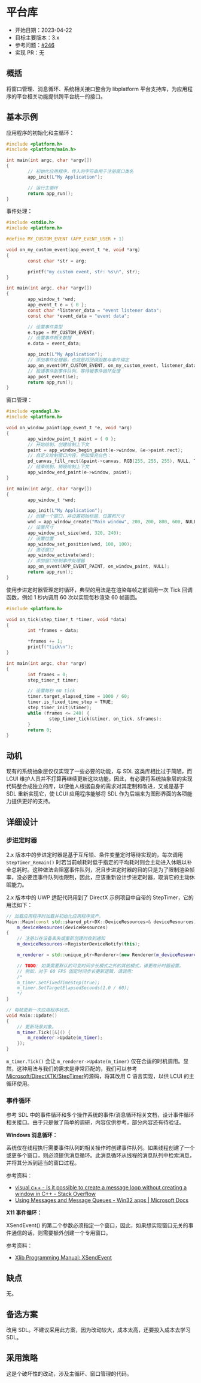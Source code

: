 # 平台库

- 开始日期：2023-04-22
- 目标主要版本：3.x
- 参考问题：[#246](https://github.com/lc-soft/LCUI/discussions/246)
- 实现 PR：无

## 概括

将窗口管理、消息循环、系统相关接口整合为 libplatform 平台支持库，为应用程序的平台相关功能提供跨平台统一的接口。

## 基本示例

应用程序的初始化和主循环：

```c
#include <platform.h>
#include <platform/main.h>

int main(int argc, char *argv[])
{
        // 初始化应用程序，传入的字符串用于注册窗口类名
        app_init(L"My Application");

        // 运行主循环
        return app_run();
}
```

事件处理：

```c
#include <stdio.h>
#include <platform.h>

#define MY_CUSTOM_EVENT (APP_EVENT_USER + 1)

void on_my_custom_event(app_event_t *e, void *arg)
{
        const char *str = arg;

        printf("my custom event, str: %s\n", str);
}

int main(int argc, char *argv[])
{
        app_window_t *wnd;
        app_event_t e = { 0 };
        const char *listener_data = "event listener data";
        const char *event_data = "event data";

        // 设置事件类型
        e.type = MY_CUSTOM_EVENT;
        // 设置事件相关数据
        e.data = event_data;

        app_init(L"My Application");
        // 添加事件处理器，也就是将回调函数与事件绑定
        app_on_event(MY_CUSTOM_EVENT, on_my_custom_event, listener_data);
        // 投递事件到事件队列，等待被事件循环处理
        app_post_event(&e);
        return app_run();
}
```

窗口管理：

```c
#include <pandagl.h>
#include <platform.h>

void on_window_paint(app_event_t *e, void *arg)
{
        app_window_paint_t paint = { 0 };
        // 开始绘制，创建绘制上下文
        paint = app_window_begin_paint(e->window, &e->paint.rect);
        // 自定义绘制窗口内容，例如填充白色：
        pd_canvas_fill_rect(&paint->canvas, RGB(255, 255, 255), NULL, TRUE);
        // 结束绘制，销毁绘制上下文
        app_window_end_paint(e->window, paint);
}

int main(int argc, char *argv[])
{
        app_window_t *wnd;

        app_init(L"My Application");
        // 创建一个窗口，并设置初始标题、位置和尺寸
        wnd = app_window_create("Main window", 200, 200, 800, 600, NULL);
        // 设置尺寸
        app_window_set_size(wnd, 320, 240);
        // 设置位置
        app_window_set_position(wnd, 100, 100);
        // 激活窗口
        app_window_activate(wnd);
        // 添加窗口绘制事件处理器
        app_on_event(APP_EVENT_PAINT, on_window_paint, NULL);
        return app_run();
}
```

使用步进定时器管理定时循环，典型的用法是在渲染每帧之前调用一次 Tick 回调函数，例如 1 秒内调用 60 次以实现每秒渲染 60 帧画面。

```c
#include <platform.h>

void on_tick(step_timer_t *timer, void *data)
{
        int *frames = data;

        *frames += 1;
        printf("tick\n");
}

int main(int argc, char *argv)
{
        int frames = 0;
        step_timer_t timer;

        // 设置每秒 60 tick
        timer.target_elapsed_time = 1000 / 60;
        timer.is_fixed_time_step = TRUE;
        step_timer_init(&timer);
        while (frames <= 240) {
                step_timer_tick(&timer, on_tick, &frames);
        }
        return 0;
}
```

## 动机

现有的系统抽象层仅仅实现了一些必要的功能，与 SDL 这类库相比过于简陋，而 LCUI 维护人员并不打算再继续更新这块功能，因此，有必要将系统抽象层的实现代码整合成独立的库，以便他人根据自身的需求对其定制和改进，又或是基于 SDL 重新实现它，使 LCUI 应用程序能够将 SDL 作为后端来为图形界面的各项能力提供更好的支持。

## 详细设计

### 步进定时器

2.x 版本中的步进定时器是基于互斥锁、条件变量定时等待实现的，每次调用 `StepTimer_Remain()` 时若当前帧耗时低于指定的平均耗时则会主动进入休眠以补全总耗时。这种做法会阻塞事件队列，况且步进定时器的目的只是为了限制渲染帧率，没必要连事件队列也限制，因此，应该重新设计步进定时器，取消它的主动休眠能力。

2.x 版本中的 UWP 适配代码用到了 DirectX 示例项目中自带的 StepTimer，它的用法如下：

```cpp
// 加载应用程序时加载并初始化应用程序资产。
Main::Main(const std::shared_ptr<DX::DeviceResources>& deviceResources) :
	m_deviceResources(deviceResources)
{
	// 注册以在设备丢失或重新创建时收到通知
	m_deviceResources->RegisterDeviceNotify(this);

	m_renderer = std::unique_ptr<Renderer>(new Renderer(m_deviceResources));

	// TODO: 如果需要默认的可变时间步长模式之外的其他模式，请更改计时器设置。
	// 例如，对于 60 FPS 固定时间步长更新逻辑，请调用:
	/*
	m_timer.SetFixedTimeStep(true);
	m_timer.SetTargetElapsedSeconds(1.0 / 60);
	*/
}

// 每帧更新一次应用程序状态。
void Main::Update()
{
	// 更新场景对象。
	m_timer.Tick([&]() {
		m_renderer->Update(m_timer);
	});
}
```

`m_timer.Tick()` 会让 `m_renderer->Update(m_timer)` 仅在合适的时机调用。显然，这种用法与我们的需求是非常匹配的，我们可以参考[Microsoft/DirectXTK/StepTimer](https://github.com/Microsoft/DirectXTK/wiki/StepTimer)的源码，将其改用 C 语言实现，以供 LCUI 的主循环使用。

### 事件循环

参考 SDL 中的事件循环和多个操作系统的事件/消息循环相关文档，设计事件循环相关接口。由于只是做了简单的调研，内容仅供参考，部分内容还有待验证。

**Windows 消息循环：**

系统仅在线程执行需要事件队列的相关操作时创建事件队列。如果线程创建了一个或更多个窗口，则必须提供消息循环。此消息循环从线程的消息队列中检索消息，并将其分派到适当的窗口过程。

参考资料：

- [visual c++ - Is it possible to create a message loop without creating a window in C++ - Stack Overflow](https://stackoverflow.com/questions/51942953/is-it-possible-to-create-a-message-loop-without-creating-a-window-in-c)
- [Using Messages and Message Queues - Win32 apps | Microsoft Docs](https://docs.microsoft.com/en-us/windows/win32/winmsg/using-messages-and-message-queues#creating-a-message-loop)

**X11 事件循环：**

XSendEvent() 的第二个参数必须指定一个窗口，因此，如果想实现窗口无关的事件通信的话，则需要额外创建一个专用窗口。

参考资料：

- [Xlib Programming Manual: XSendEvent](https://tronche.com/gui/x/xlib/event-handling/XSendEvent.html)


## 缺点

无。

## 备选方案

改用 SDL。不建议采用此方案，因为改动较大，成本太高，还要投入成本去学习 SDL。

## 采用策略

这是个破坏性的改动，涉及主循环、窗口管理的代码。
